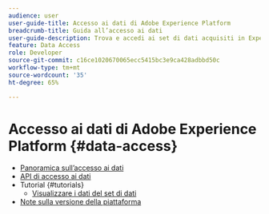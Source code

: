```yaml
---
audience: user
user-guide-title: Accesso ai dati di Adobe Experience Platform
breadcrumb-title: Guida all’accesso ai dati
user-guide-description: Trova e accedi ai set di dati acquisiti in Experience Platform.
feature: Data Access
role: Developer
source-git-commit: c16ce1020670065ecc5415bc3e9ca428adbbd50c
workflow-type: tm+mt
source-wordcount: '35'
ht-degree: 65%

---
```



# Accesso ai dati di Adobe Experience Platform {#data-access}

- [Panoramica sull’accesso ai dati](home.md)
- [API di accesso ai dati](api.md)
- Tutorial {#tutorials}
   - [Visualizzare i dati del set di dati](tutorials/dataset-data.md)
- [Note sulla versione della piattaforma](https://www.adobe.com/go/platform-release-notes-it)